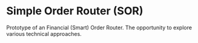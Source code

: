 Simple Order Router (SOR)
=========================

Prototype of an Financial (Smart) Order Router. The opportunity to explore various technical approaches.


